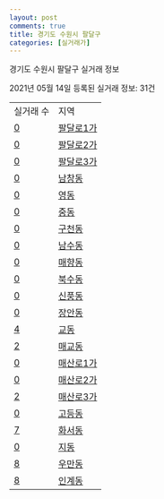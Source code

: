 ```yaml
---
layout: post
comments: true
title: 경기도 수원시 팔달구
categories: [실거래가]
---
```


경기도 수원시 팔달구 실거래 정보

2021년 05월 14일 등록된 실거래 정보: 31건


<table>
  <tr>
    <td>실거래 수</td>
    <td>지역</td>
  </tr>

  
  <tr>
    <td><a href="4111512000.html">0</a></td>
    <td><a href="4111512000.html">팔달로1가</a></td>
  </tr>
    

  <tr>
    <td><a href="4111512100.html">0</a></td>
    <td><a href="4111512100.html">팔달로2가</a></td>
  </tr>
    

  <tr>
    <td><a href="4111512200.html">0</a></td>
    <td><a href="4111512200.html">팔달로3가</a></td>
  </tr>
    

  <tr>
    <td><a href="4111512300.html">0</a></td>
    <td><a href="4111512300.html">남창동</a></td>
  </tr>
    

  <tr>
    <td><a href="4111512400.html">0</a></td>
    <td><a href="4111512400.html">영동</a></td>
  </tr>
    

  <tr>
    <td><a href="4111512500.html">0</a></td>
    <td><a href="4111512500.html">중동</a></td>
  </tr>
    

  <tr>
    <td><a href="4111512600.html">0</a></td>
    <td><a href="4111512600.html">구천동</a></td>
  </tr>
    

  <tr>
    <td><a href="4111512700.html">0</a></td>
    <td><a href="4111512700.html">남수동</a></td>
  </tr>
    

  <tr>
    <td><a href="4111512800.html">0</a></td>
    <td><a href="4111512800.html">매향동</a></td>
  </tr>
    

  <tr>
    <td><a href="4111512900.html">0</a></td>
    <td><a href="4111512900.html">북수동</a></td>
  </tr>
    

  <tr>
    <td><a href="4111513000.html">0</a></td>
    <td><a href="4111513000.html">신풍동</a></td>
  </tr>
    

  <tr>
    <td><a href="4111513100.html">0</a></td>
    <td><a href="4111513100.html">장안동</a></td>
  </tr>
    

  <tr>
    <td><a href="4111513200.html">4</a></td>
    <td><a href="4111513200.html">교동</a></td>
  </tr>
    

  <tr>
    <td><a href="4111513300.html">2</a></td>
    <td><a href="4111513300.html">매교동</a></td>
  </tr>
    

  <tr>
    <td><a href="4111513400.html">0</a></td>
    <td><a href="4111513400.html">매산로1가</a></td>
  </tr>
    

  <tr>
    <td><a href="4111513500.html">0</a></td>
    <td><a href="4111513500.html">매산로2가</a></td>
  </tr>
    

  <tr>
    <td><a href="4111513600.html">2</a></td>
    <td><a href="4111513600.html">매산로3가</a></td>
  </tr>
    

  <tr>
    <td><a href="4111513700.html">0</a></td>
    <td><a href="4111513700.html">고등동</a></td>
  </tr>
    

  <tr>
    <td><a href="4111513800.html">7</a></td>
    <td><a href="4111513800.html">화서동</a></td>
  </tr>
    

  <tr>
    <td><a href="4111513900.html">0</a></td>
    <td><a href="4111513900.html">지동</a></td>
  </tr>
    

  <tr>
    <td><a href="4111514000.html">8</a></td>
    <td><a href="4111514000.html">우만동</a></td>
  </tr>
    

  <tr>
    <td><a href="4111514100.html">8</a></td>
    <td><a href="4111514100.html">인계동</a></td>
  </tr>
    


</table>
    